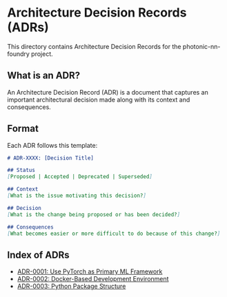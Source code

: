 # Architecture Decision Records (ADRs)

This directory contains Architecture Decision Records for the photonic-nn-foundry project.

## What is an ADR?

An Architecture Decision Record (ADR) is a document that captures an important architectural decision made along with its context and consequences.

## Format

Each ADR follows this template:

```markdown
# ADR-XXXX: [Decision Title]

## Status
[Proposed | Accepted | Deprecated | Superseded]

## Context
[What is the issue motivating this decision?]

## Decision
[What is the change being proposed or has been decided?]

## Consequences
[What becomes easier or more difficult to do because of this change?]
```

## Index of ADRs

- [ADR-0001: Use PyTorch as Primary ML Framework](./0001-pytorch-framework.md)
- [ADR-0002: Docker-Based Development Environment](./0002-docker-development.md)
- [ADR-0003: Python Package Structure](./0003-python-package-structure.md)